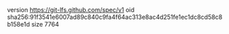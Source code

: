 version https://git-lfs.github.com/spec/v1
oid sha256:91f3541e6007ad89c840c9fa4f64ac313e8ac4d251fe1ec1dc8cd58c8b158e1d
size 7764

